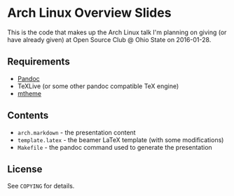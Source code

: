 # Arch Linux Overview Slides

This is the code that makes up the Arch Linux talk I'm planning on giving (or
have already given) at Open Source Club @ Ohio State on 2016-01-28.

## Requirements
- [Pandoc](http://pandoc.org/)
- TeXLive (or some other pandoc compatible TeX engine)
- [mtheme](https://github.com/matze/mtheme)

## Contents
- `arch.markdown` - the presentation content
- `template.latex` - the beamer LaTeX template (with some modifications)
- `Makefile` - the pandoc command used to generate the presentation

## License

See `COPYING` for details.
